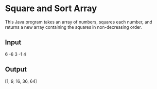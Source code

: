 # Square and Sort Array

This Java program takes an array of numbers, squares each number, and returns a new array containing the squares in non-decreasing order.

## Input
6 -8 3 -1 4

## Output
[1, 9, 16, 36, 64]
